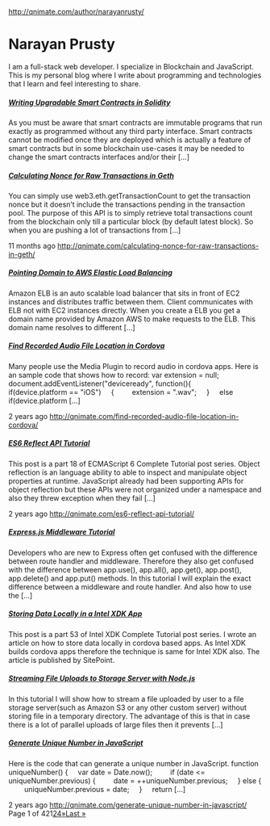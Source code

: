 <a href="http://qnimate.com/author/narayanrusty/">http://qnimate.com/author/narayanrusty/</a><div id="articleHeader"><h1>Narayan Prusty</h1></div><div><div><p>I am a full-stack web developer. I specialize in Blockchain and JavaScript. This is my personal blog where I write about programming and technologies that I learn and feel interesting to share.</p></div></div><div id="post-8404"><h5><a href="http://qnimate.com/writing-upgradable-smart-contracts-in-ethereum/" target="_blank">Writing Upgradable Smart Contracts in Solidity</a></h5><p>As you must be aware that smart contracts are immutable programs that run exactly as programmed without any third party interface. Smart contracts cannot be modified once they are deployed which is actually a feature of smart contracts but in some blockchain use-cases it may be needed to change the smart contracts interfaces and/or their […]</p></div><div id="post-8396"><h5><a href="http://qnimate.com/calculating-nonce-for-raw-transactions-in-geth/" target="_blank">Calculating Nonce for Raw Transactions in Geth</a></h5><p>You can simply use web3.eth.getTransactionCount to get the transaction nonce but it doesn’t include the transactions pending in the transaction pool. The purpose of this API is to simply retrieve total transactions count from the blockchain only till a particular block (by default latest block). So when you are pushing a lot of transactions from […]</p><div> 11 months ago								<a href="http://qnimate.com/calculating-nonce-for-raw-transactions-in-geth/" target="_blank">http://qnimate.com/calculating-nonce-for-raw-transactions-in-geth/</a></div></div><div id="post-8321"><h5><a href="http://qnimate.com/pointing-domain-to-aws-elastic-load-balancing/" target="_blank">Pointing Domain to AWS Elastic Load Balancing</a></h5><p>Amazon ELB is an auto scalable load balancer that sits in front of EC2 instances and distributes traffic between them. Client communicates with ELB not with EC2 instances directly. When you create a ELB you get a domain name provided by Amazon AWS to make requests to the ELB. This domain name resolves to different […]</p></div><div id="post-8300"><h5><a href="http://qnimate.com/find-recorded-audio-file-location-in-cordova/" target="_blank">Find Recorded Audio File Location in Cordova</a></h5><p>Many people use the Media Plugin to record audio in cordova apps. Here is an sample code that shows how to record: var extension = null; document.addEventListener("deviceready", function(){               if(device.platform == "iOS")     {         extension = ".wav";     }     else if(device.platform […]</p><div> 2 years ago								<a href="http://qnimate.com/find-recorded-audio-file-location-in-cordova/" target="_blank">http://qnimate.com/find-recorded-audio-file-location-in-cordova/</a></div></div><div id="post-8265"><h5><a href="http://qnimate.com/es6-reflect-api-tutorial/" target="_blank">ES6 Reflect API Tutorial</a></h5><p>This post is a part 18 of ECMAScript 6 Complete Tutorial post series. Object reflection is an language ability to able to inspect and manipulate object properties at runtime. JavaScript already had been supporting APIs for object reflection but these APIs were not organized under a namespace and also they threw exception when they fail […]</p><div> 2 years ago								<a href="http://qnimate.com/es6-reflect-api-tutorial/" target="_blank">http://qnimate.com/es6-reflect-api-tutorial/</a></div></div><div id="post-8198"><h5><a href="http://qnimate.com/express-js-middleware-tutorial/" target="_blank">Express.js Middleware Tutorial</a></h5><p>Developers who are new to Express often get confused with the difference between route handler and middleware. Therefore they also get confused with the difference between app.use(), app.all(), app.get(), app.post(), app.delete() and app.put() methods. In this tutorial I will explain the exact difference between a middleware and route handler. And also how to use the […]</p></div><div id="post-8196"><h5><a href="http://qnimate.com/storing-data-locally-in-a-intel-xdk-app/" target="_blank">Storing Data Locally in a Intel XDK App</a></h5><p>This post is a part 53 of Intel XDK Complete Tutorial post series. I wrote an article on how to store data locally in cordova based apps. As Intel XDK builds cordova apps therefore the technique is same for Intel XDK also. The article is published by SitePoint.</p></div><div id="post-8151"><h5><a href="http://qnimate.com/stream-file-uploads-to-storage-server-in-node-js/" target="_blank">Streaming File Uploads to Storage Server with Node.js</a></h5><p>In this tutorial I will show how to stream a file uploaded by user to a file storage server(such as Amazon S3 or any other custom server) without storing file in a temporary directory. The advantage of this is that in case there is a lot of parallel uploads of large files then it prevents […]</p></div><div id="post-8149"><h5><a href="http://qnimate.com/generate-unique-number-in-javascript/" target="_blank">Generate Unique Number in JavaScript</a></h5><p>Here is the code that can generate a unique number in JavaScript. function uniqueNumber() {     var date = Date.now();         if (date &lt;= uniqueNumber.previous) {         date = ++uniqueNumber.previous;     } else {         uniqueNumber.previous = date;     }     return […]</p><div> 2 years ago								<a href="http://qnimate.com/generate-unique-number-in-javascript/" target="_blank">http://qnimate.com/generate-unique-number-in-javascript/</a></div></div><div id="wp-pagenavibox"><div> Page 1 of 421<a href="http://qnimate.com/author/narayanrusty/page/2/" title="Page 2" target="_blank">2</a><a href="http://qnimate.com/author/narayanrusty/page/4/" title="Page 4" target="_blank">4</a><a href="http://qnimate.com/author/narayanrusty/page/2/" target="_blank">»</a><a href="http://qnimate.com/author/narayanrusty/page/42/" target="_blank">Last »</a></div></div>